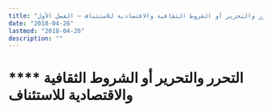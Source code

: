 ```yaml
---
title: "التحرر والتحرير أو الشروط الثقافية والاقتصادية للاستئناف – الفصل الأول"
date: "2018-04-26"
lastmod: "2018-04-26"
description: ""
---
```

# **** **التحرر والتحرير** أو الشروط الثقافية والاقتصادية للاستئناف

###